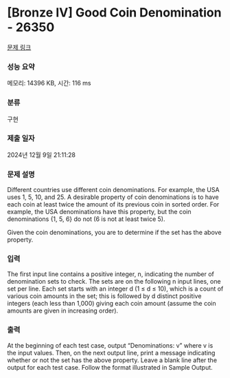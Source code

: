 # [Bronze IV] Good Coin Denomination - 26350 

[문제 링크](https://www.acmicpc.net/problem/26350) 

### 성능 요약

메모리: 14396 KB, 시간: 116 ms

### 분류

구현

### 제출 일자

2024년 12월 9일 21:11:28

### 문제 설명

<p>Different countries use different coin denominations. For example, the USA uses 1, 5, 10, and 25. A desirable property of coin denominations is to have each coin at least twice the amount of its previous coin in sorted order. For example, the USA denominations have this property, but the coin denominations {1, 5, 6} do not (6 is not at least twice 5).</p>

<p>Given the coin denominations, you are to determine if the set has the above property.</p>

### 입력 

 <p>The first input line contains a positive integer, n, indicating the number of denomination sets to check. The sets are on the following n input lines, one set per line. Each set starts with an integer d (1 ≤ d ≤ 10), which is a count of various coin amounts in the set; this is followed by d distinct positive integers (each less than 1,000) giving each coin amount (assume the coin amounts are given in increasing order).</p>

### 출력 

 <p>At the beginning of each test case, output “Denominations: v” where v is the input values. Then, on the next output line, print a message indicating whether or not the set has the above property. Leave a blank line after the output for each test case. Follow the format illustrated in Sample Output.</p>

